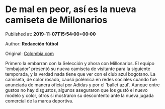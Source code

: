 
# De mal en peor, así es la nueva camiseta de Millonarios

Published at: **2019-11-07T15:54:00+00:00**

Author: **Redacción fútbol**

Original: [Colombia.com](https://www.colombia.com/futbol/liga-colombiana/nueva-camiseta-rosada-millonarios-adidas-246783)

Primero la embarran con la Selección y ahora con Millonarios. El equipo 'embajador' presentó su nueva camiseta de visitante para la siguiente temporada, y la verdad nada tiene que ver con el club azul bogotano.
La camiseta, de color rosado, causó polémica en redes sociales cuando fue anunciada de manera oficial por Adidas y por el 'ballet azul'.
Aunque entre gustos no hay disgustos, algunos aseguraron que los gustó el nuevo modelo y color, otros si mostraron su descontento ante la nueva jugada comercial de la marca deportiva.
